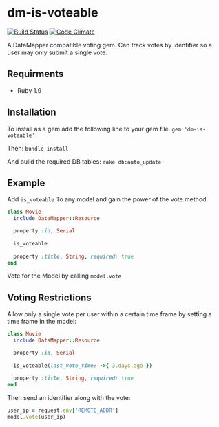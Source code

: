 # dm-is-voteable
[![Build
Status](https://travis-ci.org/brianp/dm-is-voteable.png?branch=master)](https://travis-ci.org/brianp/dm-is-voteable)
[![Code
Climate](https://codeclimate.com/github/brianp/dm-is-voteable.png)](https://codeclimate.com/github/brianp/dm-is-voteable)

A DataMapper compatible voting gem. Can track votes by identifier so a user may only submit a single vote.

## Requirments
* Ruby 1.9

## Installation
To install as a gem add the following line to your gem file.
`gem 'dm-is-voteable'`

Then:
`bundle install`

And build the required DB tables:
`rake db:auto_update`
 
## Example

Add `is_voteable` To any model and gain the power of the vote method.

```ruby
class Movie
  include DataMapper::Resource

  property :id, Serial
  
  is_voteable
  
  property :title, String, required: true
end
```

Vote for the Model by calling `model.vote`

## Voting Restrictions

Allow only a single vote per user within a certain time frame by setting a time frame in the model:

```ruby
class Movie
  include DataMapper::Resource

  property :id, Serial
  
  is_voteable(last_vote_time: ->{ 3.days.ago })
  
  property :title, String, required: true
end
```

Then send an identifier along with the vote:

```ruby
user_ip = request.env['REMOTE_ADDR']
model.vote(user_ip)
```
